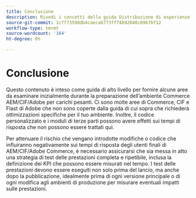 ```yaml
---
title: Conclusione
description: Rivedi i concetti della guida Distribuzione di esperienze commerciali su scala .
source-git-commit: 1cff7359ddb4caeca6773ff74b92048c89676f12
workflow-type: tm+mt
source-wordcount: '164'
ht-degree: 0%

---
```



# Conclusione

Questo contenuto è inteso come guida di alto livello per fornire alcune aree da esaminare inizialmente durante la preparazione dell’ambiente Commerce AEM/CIF/Adobe per carichi pesanti. Ci sono molte aree di Commerce, CIF e Flast di Adobe che non sono coperte dalla guida di cui sopra che richiederà ottimizzazioni specifiche per il tuo ambiente. Inoltre, il codice personalizzato e i moduli di terze parti possono avere effetti sui tempi di risposta che non possono essere trattati qui.

Per attenuare il rischio che vengano introdotte modifiche o codice che influiranno negativamente sui tempi di risposta degli utenti finali di AEM/CIF/Adobe Commerce, è necessario assicurarsi che sia messa in atto una strategia di test delle prestazioni completa e ripetibile, inclusa la definizione dei KPI che possono essere misurati nel tempo. I test delle prestazioni devono essere eseguiti non solo prima del lancio, ma anche dopo la pubblicazione, idealmente prima di ogni versione principale o di ogni modifica agli ambienti di produzione per misurare eventuali impatti sulle prestazioni.
